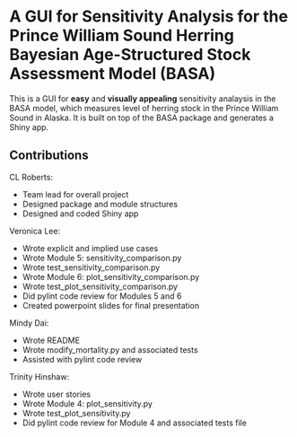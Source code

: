 # A GUI for Sensitivity Analysis for the Prince William Sound Herring Bayesian Age-Structured Stock Assessment Model (BASA)

This is a GUI for **easy** and **visually appealing** sensitivity analaysis in the BASA model, which measures level of herring stock in the Prince William Sound in Alaska. It is built on top of the BASA package and generates a Shiny app.

## Contributions

CL Roberts:
- Team lead for overall project
- Designed package and module structures
- Designed and coded Shiny app

Veronica Lee:
- Wrote explicit and implied use cases
- Wrote Module 5: sensitivity_comparison.py
- Wrote test_sensitivity_comparison.py
- Wrote Module 6: plot_sensitivity_comparison.py
- Wrote test_plot_sensitivity_comparison.py
- Did pylint code review for Modules 5 and 6
- Created powerpoint slides for final presentation

Mindy Dai:
- Wrote README
- Wrote modify_mortality.py and associated tests
- Assisted with pylint code review

Trinity Hinshaw:
- Wrote user stories
- Wrote Module 4: plot_sensitivity.py
- Wrote test_plot_sensitivity.py
- Did pylint code review for Module 4 and associated tests file
